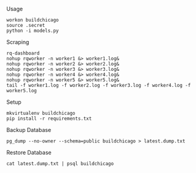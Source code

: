 Usage
```
workon buildchicago
source .secret
python -i models.py
```

Scraping
```
rq-dashboard
nohup rqworker -n worker1 &> worker1.log&
nohup rqworker -n worker2 &> worker2.log&
nohup rqworker -n worker3 &> worker3.log&
nohup rqworker -n worker4 &> worker4.log&
nohup rqworker -n worker5 &> worker5.log&
tail -f worker1.log -f worker2.log -f worker3.log -f worker4.log -f worker5.log
```

Setup
```
mkvirtualenv buildchicago
pip install -r requirements.txt
```

Backup Database
```
pg_dump --no-owner --schema=public buildchicago > latest.dump.txt
```

Restore Database
```
cat latest.dump.txt | psql buildchicago
```